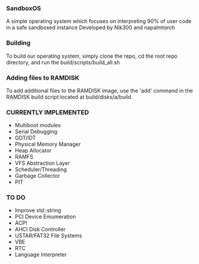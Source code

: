 ### SandboxOS
A simple operating system which focuses on interpreting 90% of user code in a safe sandboxed instance 
Developed by Nik300 and napalmtorch 

### Building
To build our operating system, simply clone the repo, cd the root repo directory, and run the build/scripts/build_all.sh

### Adding files to RAMDISK
To add additional files to the RAMDISK image, use the 'add' command in the RAMDISK build script located at build/disks/a/build 

### CURRENTLY IMPLEMENTED
- Multiboot modules
- Serial Debugging
- GDT/IDT
- Physical Memory Manager
- Heap Allocator
- RAMFS
- VFS Abstraction Layer
- Scheduler/Threading
- Garbage Collector
- PIT

### TO DO
- Improve std::string
- PCI Device Emumeration
- ACPI
- AHCI Disk Controller
- USTAR/FAT32 File Systems
- VBE
- RTC
- Language Interpreter
